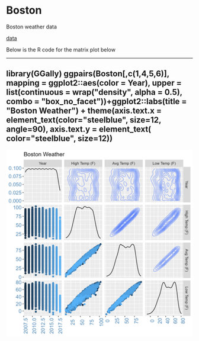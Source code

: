 # Boston
Boston weather data

[data](https://raw.githubusercontent.com/NicJC/Boston/main/Boston_weather.csv)



Below is the R code for the matrix plot below 

---
library(GGally)
ggpairs(Boston[,c(1,4,5,6)],
        mapping = ggplot2::aes(color = Year),
        upper = list(continuous = wrap("density", alpha = 0.5), combo = "box_no_facet"))+ggplot2::labs(title = "Boston Weather")  + 
  theme(axis.text.x = element_text(color="steelblue", 
                                   size=12, angle=90),
        axis.text.y = element_text( color="steelblue", 
                                    size=12))
---

![](https://github.com/NicJC/Boston/blob/main/matrixPlot.png)
